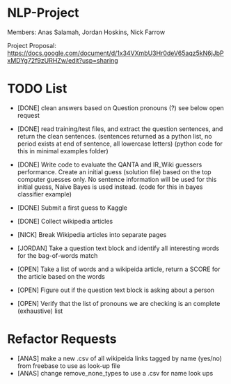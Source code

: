 NLP-Project
===========
Members: Anas Salamah, Jordan Hoskins, Nick Farrow

Project Proposal: https://docs.google.com/document/d/1x34VXmbU3Hr0deV65aqz5kN6jJbPxMDYg72f9zURHZw/edit?usp=sharing

TODO List
===========

* [DONE] clean answers based on Question pronouns (?) see below open request

* [DONE] read training/test files, and extract the question sentences, and return the clean sentences.
(sentences returned as a python list, no period exists at end of sentence, all lowercase letters)
(python code for this in minimal examples folder)

* [DONE] Write code to evaluate the QANTA and IR_Wiki guessers performance.
Create an initial guess (solution file) based on the top computer guesses only.
No sentence information will be used for this initial guess, Naive Bayes is used instead.
(code for this in bayes classifier example)

* [DONE] Submit a first guess to Kaggle

* [DONE] Collect wikipedia articles

* [NICK] Break Wikipedia articles into separate pages

* [JORDAN] Take a question text block and identify all interesting words for the bag-of-words match

* [OPEN] Take a list of words and a wikipeida article, return a SCORE for the article based on the words

* [OPEN] Figure out if the question text block is asking about a person

* [OPEN] Verify that the list of pronouns we are checking is an complete (exhaustive) list

Refactor Requests
===========

* [ANAS] make a new .csv of all wikipeida links tagged by name (yes/no) from freebase to use as look-up file
* [ANAS] change remove_none_types to use a .csv for name look ups
 